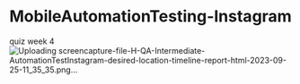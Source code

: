 # MobileAutomationTesting-Instagram
quiz week 4
![Uploading screencapture-file-H-QA-Intermediate-AutomationTestInstagram-desired-location-timeline-report-html-2023-09-25-11_35_35.png…]()


